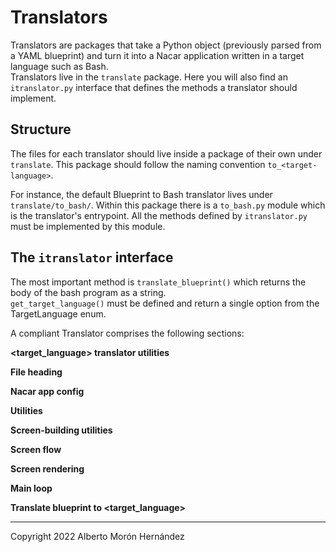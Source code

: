 # Translators

Translators are packages that take a Python object (previously parsed from a YAML blueprint) 
and turn it into a Nacar application written in a target language such as Bash.  
Translators live in the `translate` package. Here you will also find an `itranslator.py` interface 
that defines the methods a translator should implement.  


## Structure
The files for each translator should live inside a package of their own under `translate`.
This package should follow the naming convention `to_<target-language>`.

For instance, the default Blueprint to Bash translator lives under `translate/to_bash/`. 
Within this package there is a `to_bash.py` module which is the translator's entrypoint. 
All the methods defined by `itranslator.py` must be implemented by this module. 


## The `itranslator` interface

The most important method is `translate_blueprint()` which returns the body of 
the bash program as a string.  
`get_target_language()` must be defined and return a single option from the TargetLanguage enum.  

A compliant Translator comprises the following sections:

**<target_language> translator utilities**  

**File heading**  

**Nacar app config**  

**Utilities**  

**Screen-building utilities**  

**Screen flow**  

**Screen rendering**  

**Main loop**  

**Translate blueprint to <target_language>**  


---
Copyright 2022 Alberto Morón Hernández  
